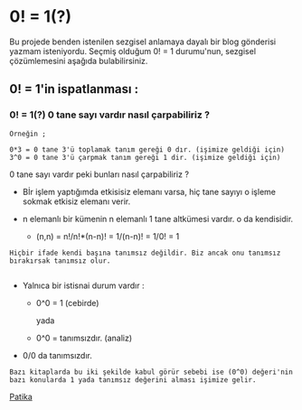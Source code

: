 # 0! = 1(?)
Bu projede benden istenilen sezgisel anlamaya dayalı bir blog gönderisi yazmam isteniyordu. Seçmiş olduğum 0! = 1 durumu'nun, sezgisel çözümlemesini aşağıda bulabilirsiniz.
## 0! = 1'in  ispatlanması :

###  0! = 1(?) 0 tane sayı vardır nasıl çarpabiliriz ?                     
```
Örneğin ;                                         
                 
0*3 = 0 tane 3'ü toplamak tanım gereği 0 dır. (işimize geldiği için)                               
3^0 = 0 tane 3'ü çarpmak tanım gereği 1 dir. (işimize geldiği için)  
```

0 tane sayı vardır peki bunları nasıl çarpabiliriz ?  
- Bİr işlem yaptığımda etkisisiz elemanı varsa, hiç tane sayıyı o işleme sokmak etkisiz elemanı verir.

* n elemanlı bir kümenin  n elemanlı 1 tane altkümesi vardır. o da kendisidir.

    - (n,n) = n!/n!*(n-n)! = 1/(n-n)! = 1/0! = 1 
```
Hiçbir ifade kendi başına tanımsız değildir. Biz ancak onu tanımsız bırakırsak tanımsız olur.
    
```
- Yalnıca bir istisnai durum vardır :

    - 0^0 = 1 (cebirde)
            
        yada

    - 0^0 = tanımsızdır. (analiz)
    
 - 0/0 da tanımsızdır.
```
Bazı kitaplarda bu iki şekilde kabul görür sebebi ise (0^0) değeri'nin bazı konularda 1 yada tanımsız değerini alması işimize gelir.
 ```

[Patika](https://app.patika.dev/emirhanbalci "profilim")


















